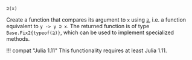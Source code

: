 ```
⊇(x)
```

Create a function that compares its argument to `x` using [`⊇`](@ref), i.e. a function equivalent to `y -> y ⊇ x`. The returned function is of type `Base.Fix2{typeof(⊇)}`, which can be used to implement specialized methods.

!!! compat "Julia 1.11"
    This functionality requires at least Julia 1.11.


